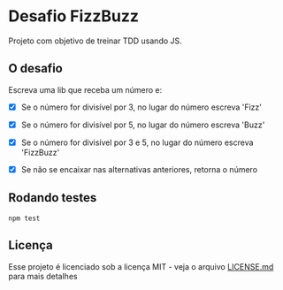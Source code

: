 Desafio FizzBuzz
================

Projeto com objetivo de treinar TDD usando JS.

## O desafio

Escreva uma lib que receba um número e:

* [x] Se o número for divisível por 3, no lugar do número escreva 'Fizz'

* [x] Se o número for divisível por 5, no lugar do número escreva 'Buzz'

* [x] Se o número for divisível por 3 e 5, no lugar do número escreva 'FizzBuzz'

* [x] Se não se encaixar nas alternativas anteriores, retorna o número

## Rodando testes

`npm test`

## Licença

Esse projeto é licenciado sob a licença MIT - veja o  arquivo [LICENSE.md](LICENSE.md) para mais detalhes
